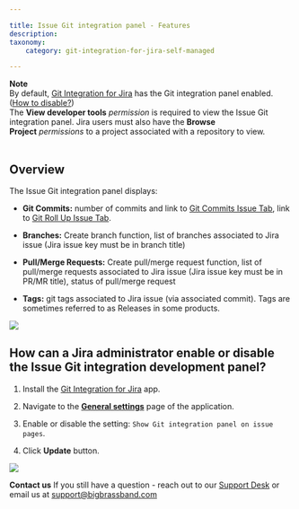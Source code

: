 ```yaml
---

title: Issue Git integration panel - Features
description:
taxonomy:
    category: git-integration-for-jira-self-managed

---
```


<div class="bbb-callout bbb--note">
    <div class="irow">
    <div class="ilogobox">
        <span class="logoimg"></span>
    </div>
    <div class="imsgbox">
        <b>Note</b><br>
        By default, <a href='https://marketplace.atlassian.com/4984'>Git Integration for Jira</a> has the Git integration panel enabled. (<a href='#how-can-a-jira-administrator-enable-or-disable-the-issue-git-integration-development-panel'>How to disable?</a>)
    </div>
    </div>
</div>

<div class="bbb-callout bbb--alert">
    <div class="irow">
    <div class="ilogobox">
        <span class="logoimg"></span>
    </div>
    <div class="imsgbox">
        The <b>View developer tools</b> <i>permission</i> is required to view the Issue Git integration panel. Jira users must also have the <b>Browse Project</b> <i>permissions</i> to a project associated with a repository to view.
    </div>
    </div>
</div>
<br>

## Overview

The Issue Git integration panel displays:

*   **Git Commits:** number of commits and link to [Git Commits Issue Tab](/git-integration-for-jira-data-center/git-commits-tab-gij-self-managed/), link to [Git Roll Up Issue Tab](/git-integration-for-jira-data-center/git-roll-up-tab-docs-gij-self-managed/).

*   **Branches:** Create branch function, list of branches associated to Jira issue (Jira issue key must be in branch title)

*   **Pull/Merge Requests:** Create pull/merge request function, list of pull/merge requests associated to Jira issue (Jira issue key must be in PR/MR title), status of pull/merge request

*   **Tags:** git tags associated to Jira issue (via associated commit). Tags are sometimes referred to as Releases in some products.


![](https://bigbrassband.atlassian.net/wiki/download/attachments/1932329305/gitserver-git-integration-panel-view.png?version=1&modificationDate=1642594991246&cacheVersion=1&api=v2)

## How can a Jira administrator enable or disable the Issue Git integration development panel?

1.  Install the [Git Integration for Jira](https://marketplace.atlassian.com/4984) app.

2.  Navigate to the [**General settings**](/git-integration-for-jira-self-managed/general-settings-docs-gij-self-managed) page of the application.

3.  Enable or disable the setting: `Show Git integration panel on issue pages`.

4.  Click **Update** button.


![](https://bigbrassband.atlassian.net/wiki/download/attachments/1932329305/gitserver-gencfg-dev-panel-sel.png?version=1&modificationDate=1642598628491&cacheVersion=1&api=v2)

**Contact us**
If you still have a question - reach out to our [Support Desk](https://bigbrassband.atlassian.net/servicedesk/customer/portals) or email us at [support@bigbrassband.com](mailto:support@bigbrassband.com)

